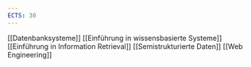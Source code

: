```yaml
---
ECTS: 30
---
```

[[Datenbanksysteme]]
[[Einführung in wissensbasierte Systeme]]
[[Einführung in Information Retrieval]]
[[Semistrukturierte Daten]]
[[Web Engineering]]
